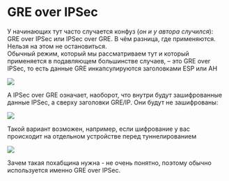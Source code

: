 # GRE over IPSec

У начинающих тут часто случается конфуз \(_он и у автора случился_\): GRE over IPSec или IPSec over GRE. В чём разница, где применяются. Нельзя на этом не остановиться.  
Обычный режим, который мы рассматриваем тут и который применяется в подавляющем большинстве случаев, – это GRE over IPSec, то есть данные GRE инкапсулируются заголовками ESP или AH

![](http://img-fotki.yandex.ru/get/4136/83739833.24/0_ac120_38239cd3_XL.jpg)

А IPSec over GRE означает, наоборот, что внутри будут зашифрованные данные IPSec, а сверху заголовки GRE/IP. Они будут не зашифрованы:

![](http://img-fotki.yandex.ru/get/4134/83739833.24/0_ac122_7c031dee_XL.jpg)

Такой вариант возможен, например, если шифрование у вас происходит на отдельном устройстве перед туннелированием

![](http://img-fotki.yandex.ru/get/5641/83739833.24/0_ac121_d8dc78dd_XL.jpg)

Зачем такая похабщина нужна - не очень понятно, поэтому обычно используется именно GRE over IPSec.


